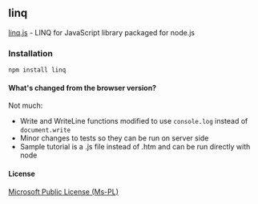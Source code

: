 ## linq
[linq.js](http://linqjs.codeplex.com/) - LINQ for JavaScript library packaged for node.js

### Installation

    npm install linq

#### What's changed from the browser version?

Not much:

* Write and WriteLine functions modified to use `console.log` instead of `document.write`
* Minor changes to tests so they can be run on server side
* Sample tutorial is a .js file instead of .htm and can be run directly with node

#### License

[Microsoft Public License (Ms-PL)](https://raw.github.com/mihaifm/linq/master/LICENSE)